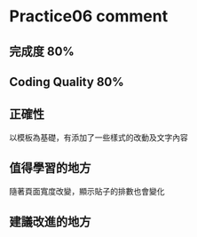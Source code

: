 # Practice06 comment
## 完成度 80%
## Coding Quality 80% 
## 正確性
以模板為基礎，有添加了一些樣式的改動及文字內容
## 值得學習的地方
隨著頁面寬度改變，顯示貼子的排數也會變化
## 建議改進的地方
